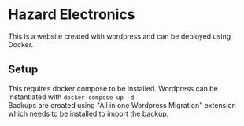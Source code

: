 # Hazard Electronics

This is a website created with wordpress and can be deployed using Docker.

## Setup

This requires docker compose to be installed. Wordpress can be instantiated with `docker-compose up -d`  
Backups are created using "All in one Wordpress Migration" extension which needs to be installed to import the backup.

